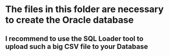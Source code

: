 # The files in this folder are necessary to create the Oracle database
## I recommend to use the SQL Loader tool to upload such a big CSV file to your Database

